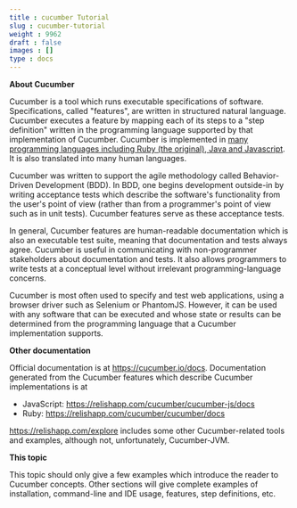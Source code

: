 ```yaml
---
title : cucumber Tutorial
slug : cucumber-tutorial
weight : 9962
draft : false
images : []
type : docs
---
```


**About Cucumber**

Cucumber is a tool which runs executable specifications of software. Specifications, called "features", are written in structured natural language. Cucumber executes a feature by mapping each of its steps to a "step definition" written in the programming language supported by that implementation of Cucumber. Cucumber is implemented in [many programming languages including Ruby (the original), Java and Javascript][1]. It is also translated into many human languages.

Cucumber was written to support the agile methodology called Behavior-Driven Development (BDD). In BDD, one begins development outside-in by writing acceptance tests which describe the software's functionality from the user's point of view (rather than from a programmer's point of view such as in unit tests). Cucumber features serve as these acceptance tests.

In general, Cucumber features are human-readable documentation which is also an executable test suite, meaning that documentation and tests always agree. Cucumber is useful in communicating with non-programmer stakeholders about documentation and tests. It also allows programmers to write tests at a conceptual level without irrelevant programming-language concerns.

Cucumber is most often used to specify and test web applications, using a browser driver such as Selenium or PhantomJS. However, it can be used with any software that can be executed and whose state or results can be determined from the programming language that a Cucumber implementation supports.

**Other documentation**

Official documentation is at https://cucumber.io/docs. Documentation generated from the Cucumber features which describe Cucumber implementations is at

- JavaScript: https://relishapp.com/cucumber/cucumber-js/docs
- Ruby: https://relishapp.com/cucumber/cucumber/docs

https://relishapp.com/explore includes some other Cucumber-related tools and examples, although not, unfortunately, Cucumber-JVM.

**This topic**

This topic should only give a few examples which introduce the reader to Cucumber concepts. Other sections will give complete examples of installation, command-line and IDE usage, features, step definitions, etc.

  [1]: https://cucumber.io/docs#cucumber-implementations

